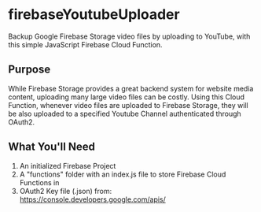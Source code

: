 # firebaseYoutubeUploader
Backup Google Firebase Storage video files by uploading to YouTube, with this simple JavaScript Firebase Cloud Function.

## Purpose
While Firebase Storage provides a great backend system for website media content, uploading many large video files can be costly. Using this Cloud Function, whenever video files are uploaded to Firebase Storage, they will be also uploaded to a specified Youtube Channel authenticated through OAuth2. 

## What You'll Need
1. An initialized Firebase Project
2. A "functions" folder with an index.js file to store Firebase Cloud Functions in
3. OAuth2 Key file (.json) from: https://console.developers.google.com/apis/
